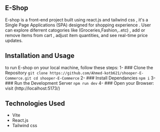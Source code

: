 ## E-Shop
E-shop is a front-end project built using react.js and tailwind css , it's a Single Page Applications (SPA) designed for shopping experience . User can explore diferrent catogories like (Groceries,Fashion,..etc) , add or remove items from cart , adjust item quantities, and see real-time price updates.

## Installation and Usage 
to run E-shop on your local machine, follow these steps:
    1- ### Clone the Repository 
    ```
    git clone https://github.com/Ahmed-kotb621/shooper-E-Commerce.git
    cd shooper-E-Commerce
    ```
    2- ### Install Dependancies
    ```
    npm i
    ```
    3- ### Run the Development Server
    ```
    npm run dev
    ```
    4- ### Open your Browser: visit (http://localhost:5173/) 

## Technologies Used
  * Vite
  * React.js
  * Tailwind css

        
